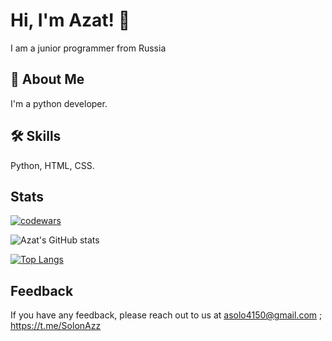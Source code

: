 # Hi, I'm Azat! 👋
I am a junior programmer from Russia

## 🚀 About Me
I'm a python developer.

## 🛠 Skills
Python, HTML, CSS.


## Stats
[![codewars](https://www.codewars.com/users/username/badges/large)]([https://www.codewars.com/users/AzatSolon](https://www.codewars.com/users/AzatSolon/badges/large)) 

![Azat's GitHub stats](https://github-readme-stats.vercel.app/api?username=AzatSolon&show_icons=true&theme=radical)


[![Top Langs](https://github-readme-stats.vercel.app/api/top-langs/?username=AzatSolon&layout=compact)](https://github.com/AzatSolon/github-readme-stats)

## Feedback
If you have any feedback, please reach out to us at asolo4150@gmail.com ; https://t.me/SolonAzz

